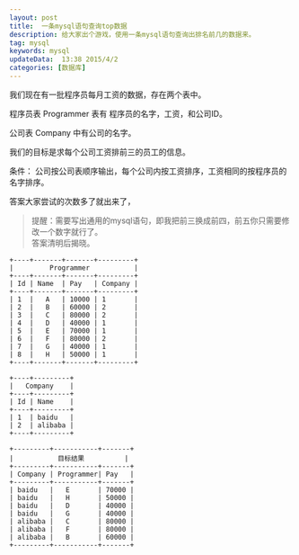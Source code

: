```yaml
---  
layout: post  
title:  一条mysql语句查询top数据
description: 给大家出个游戏，使用一条mysql语句查询出排名前几的数据来。
tag: mysql
keywords: mysql
updateData:  13:38 2015/4/2
categories: [数据库]
---  
```




我们现在有一批程序员每月工资的数据，存在两个表中。

程序员表 Programmer 表有 程序员的名字，工资，和公司ID。

公司表 Company 中有公司的名字。

我们的目标是求每个公司工资排前三的员工的信息。

条件： 公司按公司表顺序输出，每个公司内按工资排序，工资相同的按程序员的名字排序。

答案大家尝试的次数多了就出来了，   


>  
>  提醒：需要写出通用的mysql语句，即我把前三换成前四，前五你只需要修改一个数字就行了。  
>  答案清明后揭晓。  
>    





```
+----+-------+-------+---------+                    
|         Programmer           |                    
+----+-------+-------+---------+                    
| Id | Name  | Pay   | Company |                    
+----+-------+-------+---------+                    
| 1  |   A   | 10000 | 1       |                    
| 2  |   B   | 60000 | 2       |                    
| 3  |   C   | 80000 | 2       |                    
| 4  |   D   | 40000 | 1       | 
| 5  |   E   | 70000 | 1       |                       
| 6  |   F   | 80000 | 2       |                       
| 7  |   G   | 40000 | 1       |                       
| 8  |   H   | 50000 | 1       |                       
+----+-------+-------+---------+ 

+----+---------+ 
|   Company    |   
+----+---------+ 
| Id | Name    | 
+----+---------+ 
| 1  | baidu   | 
| 2  | alibaba | 
+----+---------+ 
                 
+---------+-----------+-------+                  
|           目标结果          |            
+---------+-----------+-------+                  
| Company | Programmer| Pay   |                  
+---------+-----------+-------+                                         
| baidu   |   E       | 70000 | 
| baidu   |   H       | 50000 | 
| baidu   |   D       | 40000 | 
| baidu   |   G       | 40000 |
| alibaba |   C       | 80000 | 
| alibaba |   F       | 80000 | 
| alibaba |   B       | 60000 | 
+---------+-----------+-------+ 
```